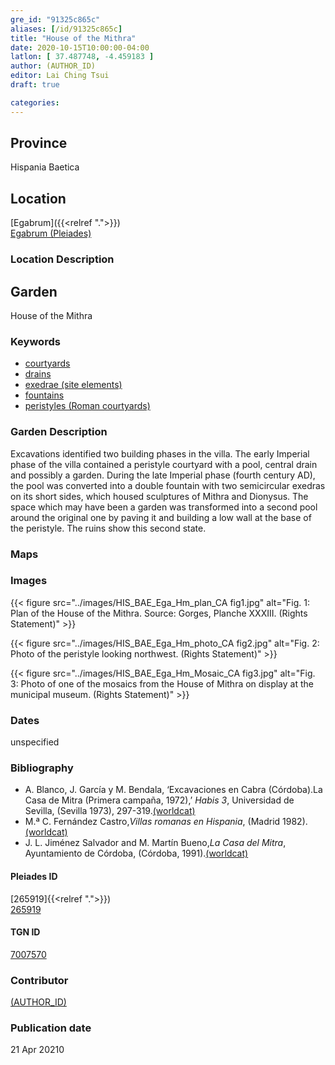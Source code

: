 ```yaml
---
gre_id: "91325c865c"
aliases: [/id/91325c865c]
title: "House of the Mithra"
date: 2020-10-15T10:00:00-04:00
latlon: [ 37.487748, -4.459183 ]
author: (AUTHOR_ID)
editor: Lai Ching Tsui
draft: true

categories:
---
```


## Province
Hispania Baetica

<!--### Province Description-->

<!-- DESCRIPTION -->


## Location

[Egabrum]({{<relref ".">}}) \
[Egabrum (Pleiades)](https://pleiades.stoa.org/places/265919)

### Location Description

<!--## Sublocation-->

<!--
[AREA WITHIN LOCATION, LIKE “PALATINE HILL”](GEOREFERENCE LINK)
A sublocation is any area larger than an individual garden, but located within a location. I would always try to include a link to a controlled vocabulary here if possible. This ID may well be different from the Garden ID, e.g., Pompeii versus a Garden in one of the houses which has its own Pleiades ID.
-->

<!--### Sublocation Description-->

<!-- DESCRIPTION -->

## Garden

House of the Mithra

### Keywords

- [courtyards](http://vocab.getty.edu/page/aat/300004095)
- [drains](http://vocab.getty.edu/page/aat/300052564)
- [exedrae (site elements)](http://vocab.getty.edu/page/aat/300081589)
- [fountains](http://vocab.getty.edu/page/aat/300006179)
- [peristyles (Roman courtyards)](http://vocab.getty.edu/page/aat/300004029)
<!-- [Doric order]-->
<!-- [triclinium]-->

### Garden Description

Excavations identified two building phases in the villa. The early Imperial phase of the villa contained a peristyle courtyard with a pool, central drain and possibly a garden. During the late Imperial phase (fourth century AD), the pool was converted into a double fountain with two semicircular exedras on its short sides, which housed sculptures of Mithra and Dionysus. The space which may have been a garden was transformed into a second pool around the original one by paving it and building a low wall at the base of the peristyle. The ruins show this second state.


### Maps

<!--
{{< figure src="IMG_URL" alt="ALT_TEXT" title="CAPTION" >}}
-->

<!--### Plans-->

<!--
{{< figure src="IMG_URL" alt="ALT_TEXT" title="CAPTION" >}}
-->

### Images

{{< figure src="../images/HIS_BAE_Ega_Hm_plan_CA fig1.jpg" alt="Fig. 1: Plan of the House of the Mithra.  Source: Gorges, Planche XXXIII. (Rights Statement)" >}}

{{< figure src="../images/HIS_BAE_Ega_Hm_photo_CA fig2.jpg" alt="Fig. 2: Photo of the peristyle looking northwest. (Rights Statement)" >}}

{{< figure src="../images/HIS_BAE_Ega_Hm_Mosaic_CA fig3.jpg" alt="Fig. 3: Photo of one of the mosaics from the House of Mithra on display at the municipal museum. (Rights Statement)" >}}



### Dates

unspecified

### Bibliography

* A. Blanco, J. García y M. Bendala, ‘Excavaciones en Cabra (Córdoba).La Casa de Mitra (Primera campaña, 1972),’ *Habis 3*, Universidad de Sevilla, (Sevilla 1973), 297-319.[(worldcat)](http://www.worldcat.org/oclc/920418457)
* M.ª C. Fernández Castro,*Villas romanas en Hispania*, (Madrid 1982). [(worldcat)](http://www.worldcat.org/oclc/876519837)
* J. L. Jiménez Salvador and M. Martín Bueno,*La Casa del Mitra*, Ayuntamiento de Córdoba, (Córdoba, 1991).[(worldcat)](http://www.worldcat.org/oclc/490626772)



<!--#### Periodo ID-->

<!-- [PERIODO_ID](https://pleiades.stoa.org/places/PLEIADES_ID) -->

#### Pleiades ID
[265919]{{<relref ".">}}) \
[265919](https://pleiades.stoa.org/places/265919)

#### TGN ID
[7007570](http://vocab.getty.edu/page/tgn/7007570)

### Contributor
[(AUTHOR_ID)](link) <!-- - (ORCID: [xxx](link)) -->

### Publication date

21 Apr 20210